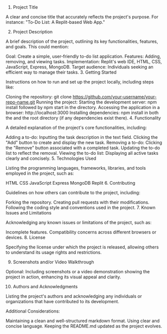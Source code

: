 1. Project Title

A clear and concise title that accurately reflects the project's purpose. For instance: "To-Do List: A Replit-based Web App."

2. Project Description

A brief description of the project, outlining its key functionalities, features, and goals. This could mention:

Goal: Create a simple, user-friendly to-do list application.
Features: Adding, removing, and viewing tasks.
Implementation: Replit's web IDE, HTML, CSS, JavaScript, Express, MongoDB.
Target audience: Individuals seeking an efficient way to manage their tasks.
3. Getting Started

Instructions on how to run and set up the project locally, including steps like:

Cloning the repository: git clone https://github.com/your-username/your-repo-name.git
Running the project:
Starting the development server: npm install followed by npm start in the 
 directory.
Accessing the application in a browser: http://localhost:3000
Installing dependencies: npm install in both the 
 and the root directory (if any dependencies exist there).
4. Functionality

A detailed explanation of the project's core functionalities, including:

Adding a to-do:
Inputting the task description in the text field.
Clicking the "Add" button to create and display the new task.
Removing a to-do:
Clicking the "Remove" button associated with a completed task.
Updating the to-do list to reflect the removal.
Viewing the to-do list:
Displaying all active tasks clearly and concisely.
5. Technologies Used

Listing the programming languages, frameworks, libraries, and tools employed in the project, such as:

HTML
CSS
JavaScript
Express
MongoDB
Replit
6. Contributing

Guidelines on how others can contribute to the project, including:

Forking the repository.
Creating pull requests with their modifications.
Following the coding style and conventions used in the project.
7. Known Issues and Limitations

Acknowledging any known issues or limitations of the project, such as:

Incomplete features.
Compatibility concerns across different browsers or devices.
8. License

Specifying the license under which the project is released, allowing others to understand its usage rights and restrictions.

9. Screenshots and/or Video Walkthrough

Optional: Including screenshots or a video demonstration showing the project in action, enhancing its visual appeal and clarity.

10. Authors and Acknowledgments

Listing the project's authors and acknowledging any individuals or organizations that have contributed to its development.

Additional Considerations:

Maintaining a clean and well-structured markdown format.
Using clear and concise language.
Keeping the README.md updated as the project evolves.

